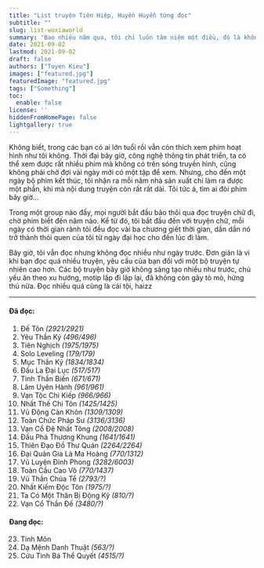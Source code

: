 ```yaml
---
title: "List truyện Tiên Hiệp, Huyền Huyễn từng đọc"
subtitle: ""
slug: list-wuxiaworld
summary: "Bao nhiêu năm qua, tôi chỉ luôn tâm niệm một điều, đó là không bao giờ ngoảnh đầu lại. Chỉ hối hận vì những gì chưa làm được, không bao giờ hối hận vì những gì mình đã làm."
date: 2021-09-02
lastmod: 2021-09-02
draft: false
authors: ["Tuyen Kieu"]
images: ["featured.jpg"]
featuredImage: "featured.jpg"
tags: ["Something"]
toc:
  enable: false
license: ''  
hiddenFromHomePage: false
lightgallery: true
---
```


Không biết, trong các bạn có ai lớn tuổi rồi vẫn còn thích xem phim hoạt hình như tôi không. Thời đại bây giờ, công nghệ thông tin phát triển, ta có thể xem được rất nhiều phim mà không có trên sóng truyền hình, cũng không phải chờ đợi vài ngày mới có một tập để xem. Nhưng, cho đến một ngày bộ phim kết thúc, tôi nhận ra mỗi năm nhà sản xuất chỉ làm ra được một phần, khi mà nội dung truyện còn rất rất dài. Tôi tức á, tìm ai đòi phim bây giờ...

Trong một group nào đấy, mọi người bắt đầu bảo thôi qua đọc truyện chữ đi, chờ phim biết đến năm nào. Kể từ đó, tôi bắt đầu đến với truyện chữ, mỗi ngày có thời gian rảnh tôi đều đọc vài ba chương giết thời gian, dần dần nó trở thành thói quen của tôi từ ngày đại học cho đến lúc đi làm.

Bây giờ, tôi vẫn đọc nhưng không đọc nhiều như ngày trước. Đơn giản là vì khi bạn đọc quá nhiều truyện, yêu cầu của bạn đối với một bộ truyện tự nhiên cao hơn. Các bộ truyện bây giờ không sáng tạo nhiều như trước, chủ yếu ăn theo xu hướng, motip lặp đi lặp lại, đã không còn gây tò mò, hứng thú nữa. Đọc nhiều quá cũng là cái tội, haizz

---
#### Đã đọc:

1. Đế Tôn *(2921/2921)* 
2. Yêu Thần Ký *(496/496)* 
3. Tiên Nghịch *(1975/1975)* 
4. Solo Leveling *(179/179)* 
5. Mục Thần Ký *(1834/1834)*
6. Đấu La Đại Lục *(517/517)*
7. Tinh Thần Biến *(671/671)*
8. Lâm Uyên Hành *(961/961)*
9. Vạn Tộc Chi Kiếp *(966/966)* 
10. Nhất Thế Chi Tôn *(1425/1425)*
11. Vũ Động Càn Khôn *(1309/1309)* 
12. Toàn Chức Pháp Sư *(3136/3136)* 
13. Vạn Cổ Đệ Nhất Tông *(2008/2008)*
14. Đấu Phá Thương Khung *(1641/1641)*
15. Thiên Đạo Đồ Thư Quán *(2264/2264)*
16. Đại Quản Gia Là Ma Hoàng *(770/1312)*
17. Vũ Luyện Đỉnh Phong *(3282/6003)*
18. Toàn Cầu Cao Võ *(770/1437)*
19. Vũ Thần Chúa Tể *(2793/?)*
20. Nhất Kiếm Độc Tôn *(1975/?)*
21. Ta Có Một Thân Bị Động Kỹ *(810/?)*
22. Vạn Cổ Thần Đế *(3480/?)*

#### Đang đọc:

23. Tinh Môn 
24. Dạ Mệnh Danh Thuật *(563/?)*
25. Cửu Tinh Bá Thể Quyết *(4515/?)*



